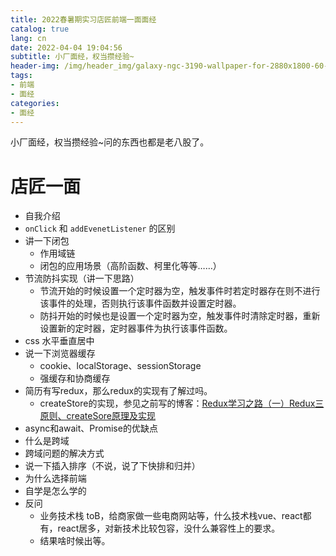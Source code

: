 ```yaml
---
title: 2022春暑期实习店匠前端一面面经
catalog: true
lang: cn
date: 2022-04-04 19:04:56 
subtitle: 小厂面经，权当攒经验~
header-img: /img/header_img/galaxy-ngc-3190-wallpaper-for-2880x1800-60-653.jpg
tags:
- 前端
- 面经
categories:
- 面经
---
```


小厂面经，权当攒经验~问的东西也都是老八股了。

# 店匠一面 

- 自我介绍
- `onClick` 和 `addEvenetListener` 的区别
- 讲一下闭包
    - 作用域链
    - 闭包的应用场景（高阶函数、柯里化等等……）
- 节流防抖实现（讲一下思路）
    - 节流开始的时候设置一个定时器为空，触发事件时若定时器存在则不进行该事件的处理，否则执行该事件函数并设置定时器。
    - 防抖开始的时候也是设置一个定时器为空，触发事件时清除定时器，重新设置新的定时器，定时器事件为执行该事件函数。
- css 水平垂直居中
- 说一下浏览器缓存
    - cookie、localStorage、sessionStorage
    - 强缓存和协商缓存
- 简历有写redux，那么redux的实现有了解过吗。
    - createStore的实现，参见之前写的博客：[Redux学习之路（一）Redux三原则、createSore原理及实现](https://ysx.cosine.ren/cn/note/front-end/react/Redux%E5%AD%A6%E4%B9%A0%E4%B9%8B%E8%B7%AF%EF%BC%88%E4%B8%80%EF%BC%89Redux%E4%B8%89%E5%8E%9F%E5%88%99%E3%80%81createSore%E5%8E%9F%E7%90%86%E5%8F%8A%E5%AE%9E%E7%8E%B0/)
- async和await、Promise的优缺点
- 什么是跨域
- 跨域问题的解决方式
- 说一下插入排序（不说，说了下快排和归并）
- 为什么选择前端
- 自学是怎么学的
- 反问
    - 业务技术栈 toB，给商家做一些电商网站等，什么技术栈vue、react都有，react居多，对新技术比较包容，没什么兼容性上的要求。
    - 结果啥时候出等。